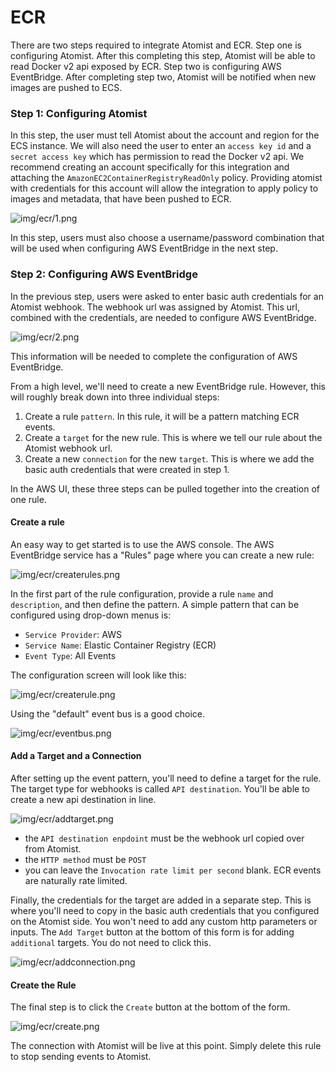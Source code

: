 # ECR

There are two steps required to integrate Atomist and ECR.  Step one is configuring Atomist.  After this completing this
step, Atomist will be able to read Docker v2 api exposed by ECR.  Step two is configuring
AWS EventBridge.  After completing step two, Atomist will be notified when new images are pushed to ECS.

### Step 1:  Configuring Atomist

In this step, the user must tell Atomist about the account and region for the ECS instance.  We will also need the user
to enter an `access key id` and a `secret access key` which has permission to read the Docker v2 api.  We recommend
creating an account specifically for this integration and attaching the `AmazonEC2ContainerRegistryReadOnly` policy.
Providing atomist with credentials for this account will allow the integration to apply policy to images and metadata,
that have been pushed to ECR.

![img/ecr/1.png](img/ecr/1.png)

In this step, users must also choose a username/password combination that will be used when configuring AWS EventBridge
in the next step.

### Step 2:  Configuring AWS EventBridge

In the previous step, users were asked to enter basic auth credentials for an Atomist webhook.  The webhook url was
assigned by Atomist.  This url, combined with the credentials, are needed to configure AWS EventBridge.

![img/ecr/2.png](img/ecr/2.png)

This information will be needed to complete the configuration of AWS EventBridge.

From a high level, we'll need to create a new EventBridge rule.  However, this will roughly break down into three
individual steps:

1.  Create a rule `pattern`.  In this rule, it will be a pattern matching ECR events.
2.  Create a `target` for the new rule.  This is where we tell our rule about the Atomist webhook url.
3.  Create a new `connection` for the new `target`.  This is where we add the basic auth credentials that were created
    in step 1.

In the AWS UI, these three steps can be pulled together into the creation of one rule.

#### Create a rule

An easy way to get started is to use the AWS console.  The AWS EventBridge service has a "Rules" page where you can
create a new rule:

![img/ecr/createrules.png](img/ecr/createrules.png)

In the first part of the rule configuration, provide a rule `name` and `description`, and then define the pattern.  A
simple pattern that can be configured using drop-down menus is:

* `Service Provider`:  AWS
* `Service Name`:  Elastic Container Registry (ECR)
* `Event Type`: All Events

The configuration screen will look like this:

![img/ecr/createrule.png](img/ecr/createrule.png)

Using the "default" event bus is a good choice.

![img/ecr/eventbus.png](img/ecr/eventbus.png)

#### Add a Target and a Connection

After setting up the event pattern, you'll need to define a target for the rule.  The target type for webhooks is called
`API destination`.  You'll be able to create a new api destination in line. 

![img/ecr/addtarget.png](img/ecr/addtarget.png)

* the `API destination enpdoint` must be the webhook url copied over from Atomist.
* the `HTTP method` must be `POST`
* you can leave the `Invocation rate limit per second` blank.  ECR events are naturally rate limited.

Finally, the credentials for the target are added in a separate step.  This is where you'll need to copy in the basic
auth credentials that you configured on the Atomist side.  You won't need to add any custom http parameters or inputs.
The `Add Target` button at the bottom of this form is for adding `additional` targets.  You do not need to click this.

![img/ecr/addconnection.png](img/ecr/addconnection.png)


#### Create the Rule

The final step is to click the `Create` button at the bottom of the form.

![img/ecr/create.png](img/ecr/create.png)

The connection with Atomist will be live at this point.  Simply delete this rule to stop sending events to Atomist.

